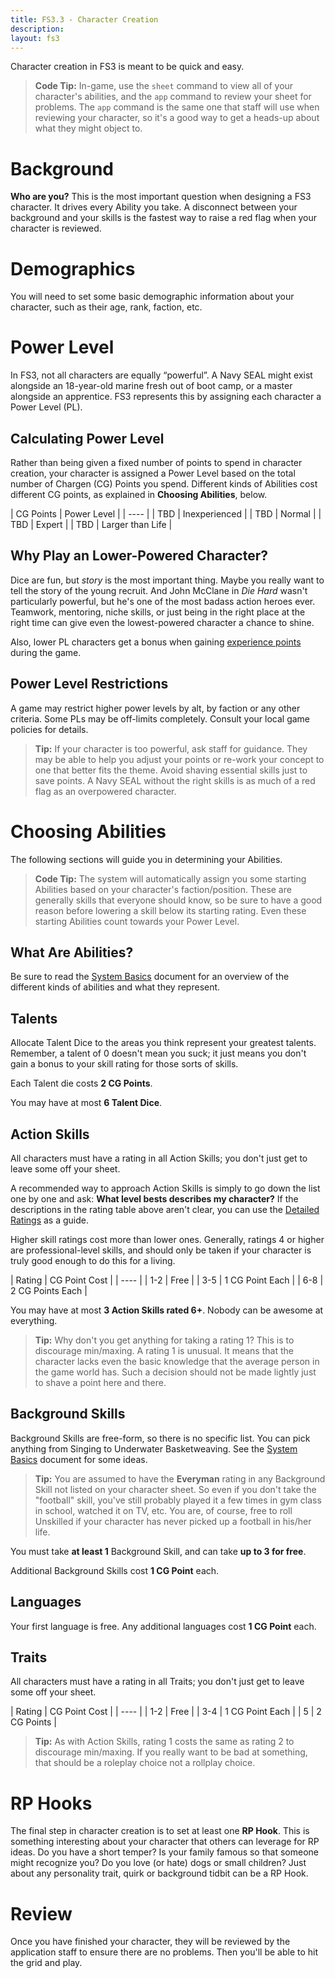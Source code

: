 ```yaml
---
title: FS3.3 - Character Creation
description:
layout: fs3
---
```


Character creation in FS3 is meant to be quick and easy.

> <i class="fa fa-codepen" aria-hidden="true"></i> **Code Tip:**  In-game, use the `sheet` command to view all of your character's abilities, and the `app` command to review your sheet for problems.  The `app` command is the same one that staff will use when reviewing your character, so it's a good way to get a heads-up about what they might object to.

# Background

**Who are you?**  This is the most important question when designing a FS3 character.  It drives every Ability you take.  A disconnect between your background and your skills is the fastest way to raise a red flag when your character is reviewed.

# Demographics

You will need to set some basic demographic information about your character, such as their age, rank, faction, etc. 

# Power Level

In FS3, not all characters are equally “powerful”.  A Navy SEAL might exist alongside an 18-year-old marine fresh out of boot camp, or a master alongside an apprentice.  FS3 represents this by assigning each character a Power Level (PL).

## Calculating Power Level

Rather than being given a fixed number of points to spend in character creation, your character is assigned a Power Level based on the total number of Chargen (CG) Points you spend.  Different kinds of Abilities cost different CG points, as explained in **Choosing Abilities**, below.

| CG Points | Power Level | 
| ---- | 
| TBD | Inexperienced |
| TBD | Normal |
| TBD | Expert |
| TBD | Larger than Life |

## Why Play an Lower-Powered Character?

Dice are fun, but *story* is the most important thing.  Maybe you really want to tell the story of the young recruit.  And John McClane in *Die Hard* wasn't particularly powerful, but he's one of the most badass action heroes ever.  Teamwork, mentoring, niche skills, or just being in the right place at the right time can give even the lowest-powered character a chance to shine.   

Also, lower PL characters get a bonus when gaining [experience points](/fs3/fs3-3/xp) during the game.

## Power Level Restrictions

A game may restrict higher power levels by alt, by faction or any other criteria.  Some PLs may be off-limits completely.  Consult your local game policies for details.

> <i class="fa fa-info-circle" aria-hidden="true"></i> **Tip:** If your character is too powerful, ask staff for guidance.  They may be able to help you adjust your points or re-work your concept to one that better fits the theme.  Avoid shaving essential skills just to save points.  A Navy SEAL without the right skills is as much of a red flag as an overpowered character.

# Choosing Abilities

The following sections will guide you in determining your Abilities.

> <i class="fa fa-codepen" aria-hidden="true"></i> **Code Tip:**  The system will automatically assign you some starting Abilities based on your character's faction/position.  These are generally skills that everyone should know, so be sure to have a good reason before lowering a skill below its starting rating.  Even these starting Abilities count towards your Power Level.

## What Are Abilities?

Be sure to read the [System Basics](/fs3/fs3-3/basics) document for an overview of the different kinds of abilities and what they represent.

## Talents

Allocate Talent Dice to the areas you think represent your greatest talents.  Remember, a talent of 0 doesn't mean you suck; it just means you don't gain a bonus to your skill rating for those sorts of skills.

Each Talent die costs **2 CG Points**.

You may have at most **6 Talent Dice**.

## Action Skills

All characters must have a rating in all Action Skills; you don't just get to leave some off your sheet.

A recommended way to approach Action Skills is simply to go down the list one by one and ask:  **What level bests describes my character?**  If the descriptions in the rating table above aren't clear, you can use the [Detailed Ratings](/fs3/fs3-3/detailed-ratings) as a guide.  

Higher skill ratings cost more than lower ones.  Generally, ratings 4 or higher are professional-level skills, and should only be taken if your character is truly good enough to do this for a living.

| Rating | CG Point Cost |
| ---- |
| 1-2 | Free | 
| 3-5 | 1 CG Point Each |
| 6-8 | 2 CG Points Each |

You may have at most **3 Action Skills rated 6+**.  Nobody can be awesome at everything.

> <i class="fa fa-info-circle" aria-hidden="true"></i> **Tip:** Why don't you get anything for taking a rating 1?  This is to discourage min/maxing.  A rating 1 is unusual.  It means that the character lacks even the basic knowledge that the average person in the game world has.  Such a decision should not be made lightly just to shave a point here and there.

## Background Skills

Background Skills are free-form, so there is no specific list.  You can pick anything from Singing to Underwater Basketweaving.  See the [System Basics](/fs3/fs3-3/basics) document for some ideas.

> <i class="fa fa-info-circle" aria-hidden="true"></i> **Tip:** You are assumed to have the **Everyman** rating in any Background Skill not listed on your character sheet. So even if you don't take the "football" skill, you've still probably played it a few times in gym class in school, watched it on TV, etc.  You are, of course, free to roll Unskilled if your character has never picked up a football in his/her life.

You must take **at least 1** Background Skill, and can take **up to 3 for free**.

Additional Background Skills cost **1 CG Point** each.

## Languages

Your first language is free.   Any additional languages cost **1 CG Point** each.

## Traits

All characters must have a rating in all Traits; you don't just get to leave some off your sheet.

| Rating | CG Point Cost |
| ---- |
| 1-2 | Free | 
| 3-4 | 1 CG Point Each |
| 5 | 2 CG Points |

> <i class="fa fa-info-circle" aria-hidden="true"></i> **Tip:** As with Action Skills, rating 1 costs the same as rating 2 to discourage min/maxing.  If you really want to be bad at something, that should be a roleplay choice not a rollplay choice.

# RP Hooks

The final step in character creation is to set at least one **RP Hook**.  This is something interesting about your character that others can leverage for RP ideas.   Do you have a short temper?  Is your family famous so that someone might recognize you?   Do you love (or hate) dogs or small children?   Just about any personality trait, quirk or background tidbit can be a RP Hook.

# Review

Once you have finished your character, they will be reviewed by the application staff to ensure there are no problems.  Then you'll be able to hit the grid and play.